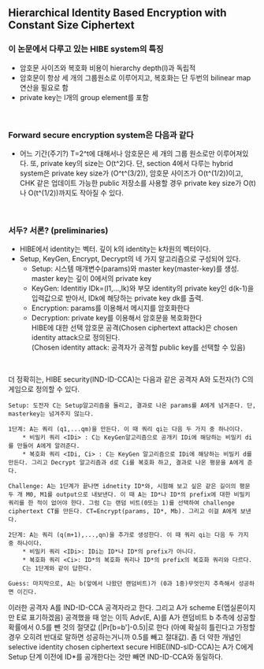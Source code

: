 ## Hierarchical Identity Based Encryption with Constant Size Ciphertext  

### 이 논문에서 다루고 있는 HIBE system의 특징  
* 암호문 사이즈와 복호화 비용이 hierarchy depth(l)과 독립적  
* 암호문이 항상 세 개의 그룹원소로 이루어지고, 복호화는 단 두번의 bilinear map 연산을 필요로 함  
* private key는 l개의 group element를 포함  
</br>

### Forward secure encryption system은 다음과 같다  
* 어느 기간(주기?) T=2^t에 대해서나 암호문은 세 개의 그룹 원소로만 이루어져있다. 또, private key의 size는 O(t^2)다. 단, section 4에서 다루는 hybrid system은 private key size가 (O^t^(3/2)), 암호문 사이즈가 O(t^(1/2))이고, CHK 같은 업데이트 가능한 public 저장소를 사용할 경우 private key size가 O(t)나 O(t^(1/2))까지도 작아질 수 있다.  
</br>

### 서두? 서론? (preliminaries)  
* HIBE에서 identity는 벡터. 깊이 k의 identity는 k차원의 벡터이다.  
* Setup, KeyGen, Encrypt, Decrypt의 네 가지 알고리즘으로 구성되어 있다.  
    * Setup: 시스템 매개변수(params)와 master key(master-key)를 생성. master key는 깊이 0에서의 private key  
    * KeyGen: Identitiy IDk=(I1,...,Ik)와 부모 identity의 private key인 d(k-1)을 입력값으로 받아서, IDk에 해당하는 private key dk를 출력.  
    * Encryption: params를 이용해서 메시지를 암호화한다  
    * Decryption: private key를 이용해서 암호문을 복호화한다  
HIBE에 대한 선택 암호문 공격(Chosen ciphertext attack)은 chosen identity attack으로 정의된다.  
(Chosen identity attack: 공격자가 공격할 public key를 선택할 수 있음)  
</br>

더 정확히는, HIBE security(IND-ID-CCA)는 다음과 같은 공격자 A와 도전자(?) C의 게임으로 정의할 수 있다.  
```
Setup: 도전자 C는 Setup알고리즘을 돌리고, 결과로 나온 params를 A에게 넘겨준다. 단, masterkey는 넘겨주지 않는다.  

1단계: A는 쿼리 (q1,...qm)을 만든다. 이 때 쿼리 qi는 다음 두 가지 중 하나이다.  
    * 비밀키 쿼리 <IDi> : C는 KeyGen알고리즘으로 공개키 IDi에 해당하는 비밀키 di를 만들어 A에게 알려준다.  
    * 복호화 쿼리 <IDi, Ci> : C는 KeyGen 알고리즘으로 IDi에 해당하는 비밀키 d를 만든다. 그리고 Decrypt 알고리즘과 d로 Ci를 복호화 하고, 결과로 나온 평문을 A에게 준다.  

Challenge: A는 1단계가 끝나면 idnetity ID*와, 시험해 보고 싶은 같은 길이의 평문 두 개 M0, M1를 output으로 내보낸다. 이 때 A는 ID*나 ID*의 prefix에 대한 비밀키 쿼리를 한 적이 없어야 한다. 그럼 C는 랜덤 비트(0또는 1)를 선택하여 challenge ciphertext CT를 만든다. CT=Encrypt(params, ID*, Mb). 그리고 이걸 A에게 보낸다.  

2단계: A는 쿼리 (q(m+1),...,qn)을 추가로 생성한다. 이 때 쿼리 qi는 다음 두 가지 중 하나이다.  
    * 비밀키 쿼리 <IDi>: IDi는 ID*나 ID*의 prefix가 아니다.  
    * 복호화 쿼리 <Ci>: ID*의 복호화 쿼리나 ID*의 prefix의 복호화 쿼리와 다르다.  
    C는 1단계와 같이 답한다.  

Guess: 마지막으로, A는 b(앞에서 나왔던 랜덤비트)가 (0과 1중)무엇인지 추측해서 성공하면 이긴다.  
```
이러한 공격자 A를 IND-ID-CCA 공격자라고 한다. 그리고 A가 scheme E(엡실론이지만 E로 표기하겠음) 공격했을 때 얻는 이득 Adv(E, A)를 A가 랜덤비트 b 추측에 성공할 확률에서 0.5를 뺀 것의 절댓값 (|Pr[b=b']-0.5)|로 한다 (아예 확실히 틀린다고 가정할 경우 오히려 반대로 말하면 성공하는거니까 0.5를 빼고 절대값). 좀 더 약한 개념인 selective identity chosen ciphertext secure HIBE(IND-sID-CCA)는 A가 C에게 Setup 단계 이전에 ID*를 공개한다는 것만 빼면 IND-ID-CCA와 동일하다.  
</br>

